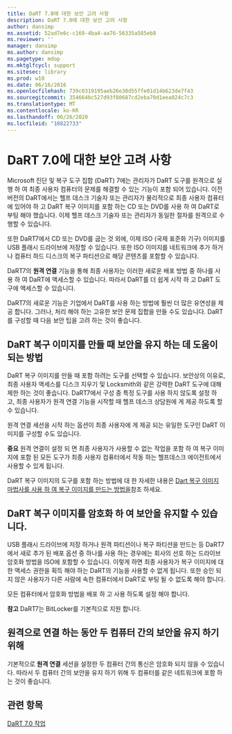 ```yaml
---
title: DaRT 7.0에 대한 보안 고려 사항
description: DaRT 7.0에 대한 보안 고려 사항
author: dansimp
ms.assetid: 52ad7e6c-c169-4ba4-aa76-56335a585eb8
ms.reviewer: ''
manager: dansimp
ms.author: dansimp
ms.pagetype: mdop
ms.mktglfcycl: support
ms.sitesec: library
ms.prod: w10
ms.date: 06/16/2016
ms.openlocfilehash: 739c0319195aeb26e38d55ffe01d14b623de7f43
ms.sourcegitcommit: 354664bc527d93f80687cd2eba70d1eea024c7c3
ms.translationtype: MT
ms.contentlocale: ko-KR
ms.lasthandoff: 06/26/2020
ms.locfileid: "10822733"
---
```

# DaRT 7.0에 대한 보안 고려 사항


Microsoft 진단 및 복구 도구 집합 (DaRT) 7에는 관리자가 DaRT 도구를 원격으로 실행 하 여 최종 사용자 컴퓨터의 문제를 해결할 수 있는 기능이 포함 되어 있습니다. 이전 버전의 DaRT에서는 헬프 데스크 기술자 또는 관리자가 물리적으로 최종 사용자 컴퓨터에 있어야 하 고 DaRT 복구 이미지를 포함 하는 CD 또는 DVD를 사용 하 여 DaRT로 부팅 해야 했습니다. 이제 헬프 데스크 기술자 또는 관리자가 동일한 절차를 원격으로 수행할 수 있습니다.

또한 DaRT7에서 CD 또는 DVD를 굽는 것 외에, 이제 ISO (국제 표준화 기구) 이미지를 USB 플래시 드라이브에 저장할 수 있습니다. 또한 ISO 이미지를 네트워크에 추가 하거나 컴퓨터 하드 디스크의 복구 파티션으로 해당 콘텐츠를 포함할 수 있습니다.

DaRT7의 **원격 연결** 기능을 통해 최종 사용자는 이러한 새로운 배포 방법 중 하나를 사용 하 여 DaRT에 액세스할 수 있습니다. 따라서 DaRT를 더 쉽게 시작 하 고 DaRT 도구에 액세스할 수 있습니다.

DaRT7의 새로운 기능은 기업에서 DaRT를 사용 하는 방법에 훨씬 더 많은 유연성을 제공 합니다. 그러나, 처리 해야 하는 고유한 보안 문제 집합을 만들 수도 있습니다. DaRT를 구성할 때 다음 보안 팁을 고려 하는 것이 좋습니다.

## DaRT 복구 이미지를 만들 때 보안을 유지 하는 데 도움이 되는 방법


DaRT 복구 이미지를 만들 때 포함 하려는 도구를 선택할 수 있습니다. 보안상의 이유로, 최종 사용자 액세스를 디스크 지우기 및 Locksmith와 같은 강력한 DaRT 도구에 대해 제한 하는 것이 좋습니다. DaRT7에서 구성 중 특정 도구를 사용 하지 않도록 설정 하 고, 최종 사용자가 원격 연결 기능을 시작할 때 헬프 데스크 상담원에 게 제공 하도록 할 수 있습니다.

원격 연결 세션을 시작 하는 옵션이 최종 사용자에 게 제공 되는 유일한 도구인 DaRT 이미지를 구성할 수도 있습니다.

**중요**  원격 연결이 설정 되 면 최종 사용자가 사용할 수 없는 작업을 포함 하 여 복구 이미지에 포함 된 모든 도구가 최종 사용자 컴퓨터에서 작동 하는 헬프데스크 에이전트에서 사용할 수 있게 됩니다.

 

DaRT 복구 이미지의 도구를 포함 하는 방법에 대 한 자세한 내용은 [Dart 복구 이미지 마법사를 사용 하 여 복구 이미지를 만드는 방법을](how-to-use-the-dart-recovery-image-wizard-to-create-the-recovery-image-dart-7.md)참조 하세요.

## DaRT 복구 이미지를 암호화 하 여 보안을 유지할 수 있습니다.


USB 플래시 드라이브에 저장 하거나 원격 파티션이나 복구 파티션을 만드는 등 DaRT7에서 새로 추가 된 배포 옵션 중 하나를 사용 하는 경우에는 회사의 선호 하는 드라이브 암호화 방법을 ISO에 포함할 수 있습니다. 이렇게 하면 최종 사용자가 복구 이미지에 대 한 액세스 권한을 획득 해야 하는 DaRT의 기능을 사용할 수 없게 됩니다. 또한 승인 되지 않은 사용자가 다른 사람에 속한 컴퓨터에서 DaRT로 부팅 될 수 없도록 해야 합니다.

모든 컴퓨터에서 암호화 방법을 배포 하 고 사용 하도록 설정 해야 합니다.

**참고**  DaRT7는 BitLocker를 기본적으로 지원 합니다.

 

## 원격으로 연결 하는 동안 두 컴퓨터 간의 보안을 유지 하기 위해


기본적으로 **원격 연결** 세션을 설정한 두 컴퓨터 간의 통신은 암호화 되지 않을 수 있습니다. 따라서 두 컴퓨터 간의 보안을 유지 하기 위해 두 컴퓨터를 같은 네트워크에 포함 하는 것이 좋습니다.

## 관련 항목


[DaRT 7.0 작업](operations-for-dart-70-new-ia.md)

 

 





